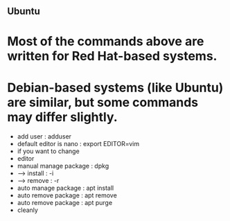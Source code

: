 ## Ubuntu
# Most of the commands above are written for Red Hat-based systems. 
# Debian-based systems (like Ubuntu) are similar, but some commands may differ slightly.
- add user                : adduser
- default editor is nano  : export EDITOR=vim
- if you want to change
- editor
- manual manage package   : dpkg
- --> install             : -i
- --> remove              : -r 
- auto manage package     : apt install
- auto remove package     : apt remove
- auto remove package     : apt purge
- cleanly
